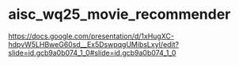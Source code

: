 # aisc_wq25_movie_recommender

https://docs.google.com/presentation/d/1xHugXC-hdpvW5LHBweG60sd__Ex5DswpqgUMibsLxyI/edit?slide=id.gcb9a0b074_1_0#slide=id.gcb9a0b074_1_0
